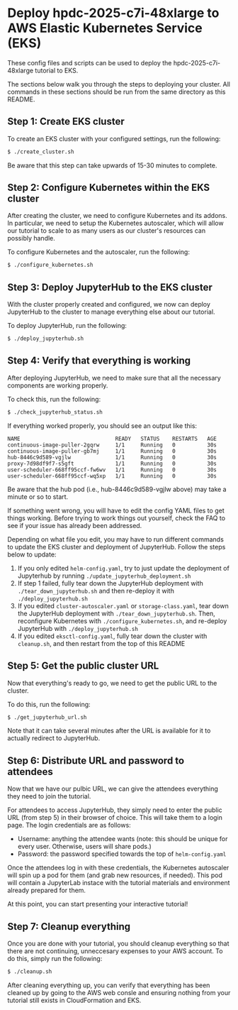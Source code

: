 # Deploy hpdc-2025-c7i-48xlarge to AWS Elastic Kubernetes Service (EKS)

These config files and scripts can be used to deploy the hpdc-2025-c7i-48xlarge tutorial to EKS.

The sections below walk you through the steps to deploying your cluster. All commands in these
sections should be run from the same directory as this README.

## Step 1: Create EKS cluster

To create an EKS cluster with your configured settings, run the following:

```bash
$ ./create_cluster.sh
```

Be aware that this step can take upwards of 15-30 minutes to complete.

## Step 2: Configure Kubernetes within the EKS cluster

After creating the cluster, we need to configure Kubernetes and its addons. In particular,
we need to setup the Kubernetes autoscaler, which will allow our tutorial to scale to as
many users as our cluster's resources can possibly handle.

To configure Kubernetes and the autoscaler, run the following:

```bash
$ ./configure_kubernetes.sh
```

## Step 3: Deploy JupyterHub to the EKS cluster

With the cluster properly created and configured, we now can deploy JupyterHub to the cluster
to manage everything else about our tutorial.

To deploy JupyterHub, run the following:

```bash
$ ./deploy_jupyterhub.sh
```

## Step 4: Verify that everything is working

After deploying JupyterHub, we need to make sure that all the necessary components
are working properly.

To check this, run the following:

```bash
$ ./check_jupyterhub_status.sh
```

If everything worked properly, you should see an output like this:

```
NAME                              READY   STATUS    RESTARTS   AGE
continuous-image-puller-2gqrw     1/1     Running   0          30s
continuous-image-puller-gb7mj     1/1     Running   0          30s
hub-8446c9d589-vgjlw              1/1     Running   0          30s
proxy-7d98df9f7-s5gft             1/1     Running   0          30s
user-scheduler-668ff95ccf-fw6wv   1/1     Running   0          30s
user-scheduler-668ff95ccf-wq5xp   1/1     Running   0          30s
```

Be aware that the hub pod (i.e., hub-8446c9d589-vgjlw above) may take a minute or so to start.

If something went wrong, you will have to edit the config YAML files to get things working. Before
trying to work things out yourself, check the FAQ to see if your issue has already been addressed.

Depending on what file you edit, you may have to run different commands to update the EKS cluster and
deployment of JupyterHub. Follow the steps below to update:
1. If you only edited `helm-config.yaml`, try to just update the deployment of Jupyterhub by running `./update_jupyterhub_deployment.sh`
2. If step 1 failed, fully tear down the JupyterHub deployment with `./tear_down_jupyterhub.sh` and then re-deploy it with `./deploy_jupyterhub.sh`
3. If you edited `cluster-autoscaler.yaml` or `storage-class.yaml`, tear down the JupyterHub deployment with `./tear_down_jupyterhub.sh`. Then, reconfigure Kubernetes with `./configure_kubernetes.sh`, and re-deploy JupyterHub with `./deploy_jupyterhub.sh`
4. If you edited `eksctl-config.yaml`, fully tear down the cluster with `cleanup.sh`, and then restart from the top of this README 

## Step 5: Get the public cluster URL

Now that everything's ready to go, we need to get the public URL to the cluster.

To do this, run the following:

```bash
$ ./get_jupyterhub_url.sh
```

Note that it can take several minutes after the URL is available for it to actually redirect
to JupyterHub.

## Step 6: Distribute URL and password to attendees

Now that we have our pulbic URL, we can give the attendees everything they need to join the tutorial.

For attendees to access JupyterHub, they simply need to enter the public URL (from step 5) in their browser of choice.
This will take them to a login page. The login credentials are as follows:
* Username: anything the attendee wants (note: this should be unique for every user. Otherwise, users will share pods.)
* Password: the password specified towards the top of `helm-config.yaml`

Once the attendees log in with these credentials, the Kubernetes autoscaler will spin up a pod for them (and grab new
resources, if needed). This pod will contain a JupyterLab instace with the tutorial materials and environment already
prepared for them.

At this point, you can start presenting your interactive tutorial!

## Step 7: Cleanup everything

Once you are done with your tutorial, you should cleanup everything so that there are not continuing, unneccesary expenses
to your AWS account. To do this, simply run the following:

```bash
$ ./cleanup.sh
```

After cleaning everything up, you can verify that everything has been cleaned up by going to the AWS web consle
and ensuring nothing from your tutorial still exists in CloudFormation and EKS.